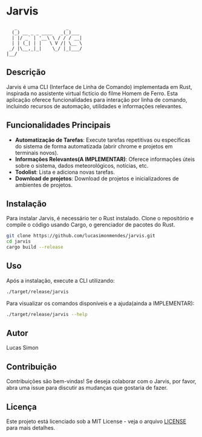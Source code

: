 # Jarvis
```
   _                  _     
  (_) __ _ _ ____   _(_)___ 
  | |/ _` | '__\ \ / / / __|
  | | (_| | |   \ V /| \__ \
 _/ |\__,_|_|    \_/ |_|___/
|__/
```
## Descrição

Jarvis é uma CLI (Interface de Linha de Comando) implementada em Rust, inspirada no assistente virtual fictício do filme Homem de Ferro. Esta aplicação oferece funcionalidades para interação por linha de comando, incluindo recursos de automação, utilidades e informações relevantes.

## Funcionalidades Principais
- **Automatização de Tarefas**: Execute tarefas repetitivas ou específicas do sistema de forma automatizada (abrir chrome e projetos em terminais novos).
- **Informações Relevantes(A IMPLEMENTAR)**: Oferece informações úteis sobre o sistema, dados meteorológicos, notícias, etc.
- **Todolist**: Lista e adiciona novas tarefas.
- **Download de projetos**: Download de projetos e inicializadores de ambientes de projetos.

## Instalação

Para instalar Jarvis, é necessário ter o Rust instalado. Clone o repositório e compile o código usando Cargo, o gerenciador de pacotes do Rust.

```bash
git clone https://github.com/lucasimonmendes/jarvis.git
cd jarvis
cargo build --release
```
## Uso

Após a instalação, execute a CLI utilizando:

```bash
./target/release/jarvis
```

Para visualizar os comandos disponíveis e a ajuda(ainda a IMPLEMENTAR):

```bash
./target/release/jarvis --help
```



## Autor
Lucas Simon


## Contribuição

Contribuições são bem-vindas! Se deseja colaborar com o Jarvis, por favor, abra uma issue para discutir as mudanças que gostaria de fazer.

## Licença

Este projeto está licenciado sob a MIT License - veja o arquivo [LICENSE](LICENSE) para mais detalhes.
